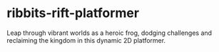 # ribbits-rift-platformer
Leap through vibrant worlds as a heroic frog, dodging challenges and reclaiming the kingdom in this dynamic 2D platformer.
